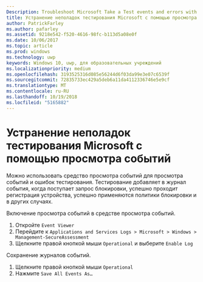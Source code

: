 ```yaml
---
Description: Troubleshoot Microsoft Take a Test events and errors with the event viewer.
title: Устранение неполадок тестирования Microsoft с помощью просмотра событий.
author: PatrickFarley
ms.author: pafarley
ms.assetid: 9218e542-f520-4616-98fc-b113d5a08e0f
ms.date: 10/06/2017
ms.topic: article
ms.prod: windows
ms.technology: uwp
keywords: Windows 10, uwp, для образовательных учреждений
ms.localizationpriority: medium
ms.openlocfilehash: 3193525316d085e56244d6f03da99e3e07c6539f
ms.sourcegitcommit: 72835733ec429a5deb6a11da4112336746e5e9cf
ms.translationtype: MT
ms.contentlocale: ru-RU
ms.lasthandoff: 10/19/2018
ms.locfileid: "5165882"
---
```

# <a name="troubleshoot-microsoft-take-a-test-with-the-event-viewer"></a>Устранение неполадок тестирования Microsoft с помощью просмотра событий

Можно использовать средство просмотра событий для просмотра событий и ошибок тестирования. Тестирование добавляет в журнал события, когда поступает запрос блокировки, успешно проходит регистрация устройства, успешно применяются политики блокировки и в других случаях.

Включение просмотра событий в средстве просмотра событий.
1. Откройте `Event Viewer`
2. Перейдите к `Applications and Services Logs > Microsoft > Windows > Management-SecureAssessment`
3. Щелкните правой кнопкой мыши `Operational` и выберите `Enable Log`

Сохранение журналов событий.
1. Щелкните правой кнопкой мыши `Operational`
2. Нажмите `Save All Events As…`
